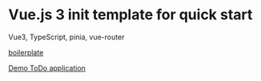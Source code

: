 # Vue.js 3 init template for quick start

Vue3, TypeScript, pinia, vue-router

[boilerplate](boilerplate)

[Demo ToDo application](demo)
